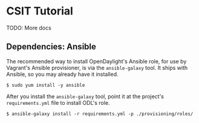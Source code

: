 # CSIT Tutorial

TODO: More docs

## Dependencies: Ansible

The recommended way to install OpenDaylight's Ansible role, for use by
Vagrant's Ansible provisioner, is via the `ansible-galaxy` tool. It
ships with Ansible, so you may already have it installed.

```
$ sudo yum install -y ansible
```

After you install the `ansible-galaxy` tool, point it at the project's
`requirements.yml` file to install ODL's role.

```
$ ansible-galaxy install -r requirements.yml -p ./provisioning/roles/
```
